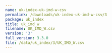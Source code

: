 ```yaml
---
name: uk-index-uk-imd-w-csv
permalink: /downloads/uk-index-uk-imd-w-csv/3
package: uk_index
title: uk_imd_w
filename: UK_IMD_W.csv
version: '3'
full_version: 3.3.0
file: /data/uk_index/3/UK_IMD_W.csv
---
```

